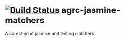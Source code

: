 [![Build Status](https://travis-ci.org/agrc/agrc-jasmine-matchers.svg?branch=master)](https://travis-ci.org/agrc/agrc-jasmine-matchers)
agrc-jasmine-matchers
=====================

A collection of jasmine unit testing matchers.
